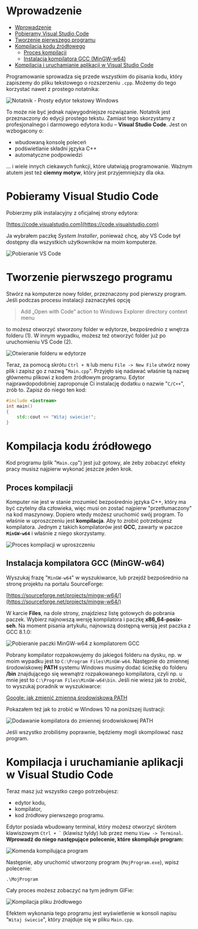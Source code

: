 # Wprowadzenie

- [Wprowadzenie](#wprowadzenie)
- [Pobieramy Visual Studio Code](#pobieramy-visual-studio-code)
- [Tworzenie pierwszego programu](#tworzenie-pierwszego-programu)
- [Kompilacja kodu źródłowego](#kompilacja-kodu-%c5%bar%c3%b3d%c5%82owego)
	- [Proces kompilacji](#proces-kompilacji)
	- [Instalacja kompilatora GCC (MinGW-w64)](#instalacja-kompilatora-gcc-mingw-w64)
- [Kompilacja i uruchamianie aplikacji w Visual Studio Code](#kompilacja-i-uruchamianie-aplikacji-w-visual-studio-code)

Programowanie sprowadza się przede wszystkim do pisania kodu,
który zapiszemy do pliku tekstowego o rozszerzeniu `.cpp`.
Możemy do tego korzystać nawet z prostego notatnika:

![Notatnik - Prosty edytor tekstowy Windows](Images/Notepad.png)

To może nie być jednak najwygodniejsze rozwiązanie.
Notatnik jest przeznaczony do edycji prostego tekstu.
Zamiast tego skorzystamy z profesjonalnego i darmowego edytora
kodu – **Visual Studio Code**. Jest on wzbogacony o:

- wbudowaną konsolę poleceń
- podświetlanie składni języka C++
- automatyczne podpowiedzi

... i wiele innych ciekawych funkcji, które ułatwiają
programowanie. Ważnym atutem jest też **ciemny motyw**,
który jest przyjemniejszy dla oka.

# Pobieramy Visual Studio Code

Pobierzmy plik instalacyjny z oficjalnej strony edytora:

[https://code.visualstudio.com](https://code.visualstudio.com)

Ja wybrałem paczkę *System Installer*, ponieważ chcę,
aby VS Code był dostępny dla wszystkich użytkowników
na moim komputerze.

![Pobieranie VS Code](Images/VSCodeDownload.png)

# Tworzenie pierwszego programu

Stwórz na komputerze nowy folder, przeznaczony pod
pierwszy program. Jeśli podczas procesu instalacji
zaznaczyłeś opcję

> Add „Open with Code” action to Windows Explorer directory context menu

to możesz otworzyć stworzony folder w edytorze,
bezpośrednio z wnętrza folderu (1). W innym wypadku,
możesz też otworzyć folder już po uruchomieniu VS Code (2).

![Otwieranie folderu w edytorze](Images/NewProjectVSCode.png)

Teraz, za pomocą skrótu `Ctrl + N` lub menu `File -> New File`
utwórz nowy plik i zapisz go z nazwą "`Main.cpp`". Przyjęło się
nadawać właśnie tą nazwę głównemu plikowi z kodem źródłowym programu.
Edytor najprawdopodobniej zaproponuje Ci instalację dodatku
o nazwie "`C/C++`", zrób to. 
Zapisz do niego ten kod:

```cpp
#include <iostream>
int main()
{
	std::cout << "Witaj swiecie!";
}
```

# Kompilacja kodu źródłowego

Kod programu (plik "`Main.cpp`") jest już gotowy, ale żeby
zobaczyć efekty pracy musisz najpierw wykonać
jeszcze jeden krok.

## Proces kompilacji

Komputer nie jest w stanie zrozumieć bezpośrednio języka C++,
który ma być czytelny dla człowieka, więc musi on zostać
najpierw "przetłumaczony" na kod maszynowy.
Dopiero wtedy możesz uruchomić swój program.
To właśnie w uproszczeniu jest **kompilacja**.
Aby to zrobić potrzebujesz kompilatora.
Jednym z takich kompilatorów jest **GCC**, zawarty w paczce
**`MinGW-w64`** i właśnie z niego skorzystamy.

![Proces kompilacji w uproszczeniu](Images/CompilationNew.png)

## Instalacja kompilatora GCC (MinGW-w64)

Wyszukaj frazę "`MinGW-w64`" w wyszukiwarce, lub przejdź
bezpośrednio na stronę projektu na portalu SourceForge:

[https://sourceforge.net/projects/mingw-w64/](https://sourceforge.net/projects/mingw-w64/)

W karcie **Files**, na dole strony, znajdziesz listę gotowych
do pobrania paczek. Wybierz najnowszą wersję kompilatora
i paczkę **x86_64-posix-seh**. Na moment pisania artykułu,
najnowszą dostępną wersją jest paczka z GCC 8.1.0:

![Pobieranie paczki MinGW-w64 z kompilatorem GCC](Images/DownloadingMinGW.png)

Pobrany kompilator rozpakowujemy do jakiegoś folderu na dysku,
np. w moim wypadku jest to `C:\Program Files\MinGW-w64`.
Następnie do zmiennej środowiskowej **PATH** systemu Windows
musimy dodać ścieżkę do folderu **/bin** znajdującego się
wewnątrz rozpakowanego kompilatora, czyli np. u mnie
jest to `C:\Program Files\MinGW-w64\bin`.
Jeśli nie wiesz jak to zrobić, to wyszukaj poradnik
w wyszukiwarce:

[Google: jak zmienić zmienną środowiskową PATH](http://lmgtfy.com/?q=jak+zmieni%C4%87+zmienn%C4%85+%C5%9Brodowiskow%C4%85+path)

Pokazałem też jak to zrobić w Windows 10 na poniższej ilustracji:

![Dodawanie kompilatora do zmiennej środowiskowej PATH](Images/ModyfingPATH.png)

Jeśli wszystko zrobiliśmy poprawnie, będziemy mogli
skompilować nasz program.

# Kompilacja i uruchamianie aplikacji w Visual Studio Code

Teraz masz już wszystko czego potrzebujesz:

- edytor kodu,
- kompilator,
- kod źródłowy pierwszego programu.

Edytor posiada wbudowany terminal, który możesz otworzyć
skrótem klawiszowym <code>Ctrl + \`</code> (klawisz tyldy)
lub przez menu `View -> Terminal`. **Wprowadź do niego
następujące polecenie, które skompiluje program:**

![Komenda kompilująca program](Images/CompileCommand.png)

Następnie, aby uruchomić utworzony program (`MojProgram.exe`),
wpisz polecenie:

`.\MojProgram`

Cały proces możesz zobaczyć na tym jednym GIFie:

![Kompilacja pliku źródłowego](Images/Compiling.gif)

Efektem wykonania tego programu jest wyświetlenie w konsoli
napisu "`Witaj świecie`", który znajduje się w pliku `Main.cpp`.